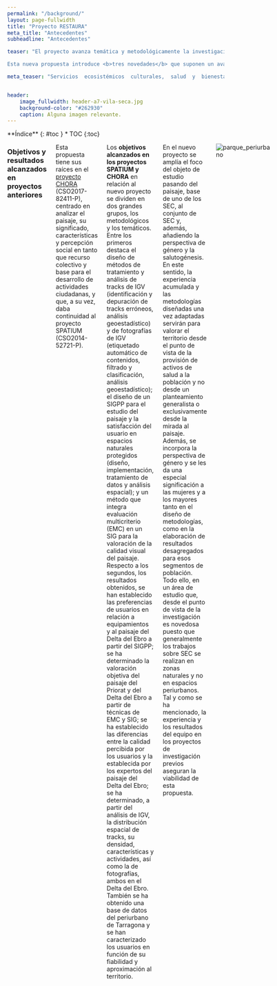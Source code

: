```yaml
---
permalink: "/background/"
layout: page-fullwidth
title: "Proyecto RESTAURA"
meta_title: "Antecedentes"
subheadline: "Antecedentes"

teaser: "El proyecto avanza temática y metodológicamente la investigación realizada por el equipo en el sexenio 2015-2020, primero en el marco del <b>proyecto SPATIUM</b> (CSO2014-52721-P) y después en el del <b>proyecto CHORA</b> (CSO2017-82411-P). En ambos proyectos se ha trabajado la <b>calidad del paisaje y la satisfacción en relación al uso público del mismo</b> y se han explotado nuevas fuentes de información y métodos de trabajo: <b>Sistemas de Información Geográfica de Participación Pública (SIGPP), Información Geográfica Voluntaria (IGV), técnicas de Evaluación MultiCriterio (EMC), herramientas de geoestadística y análisis de grandes volúmenes de datos</b>. 

Esta nueva propuesta introduce <b>tres novedades</b> que suponen un avance del conocimiento: en primer lugar, se aborda el <b>estudio multidisciplinar de los SEC en zonas periurbanas industriales</b>, en concreto en áreas con presencia de clúster petroquímicos; en segundo lugar, se incorpora la dimensión de la <b>salutogénesis</b>, es decir, se tienen en cuenta los activos de salud o factores que apoyan la salud y el bienestar; y, por último, se integra la <b>diversidad social</b> a través de la perspectiva de género y del envejecimiento activo. "

meta_teaser: "Servicios  ecosistémicos  culturales,  salud  y  bienestar  en  zonas  urbanas y periurbanas con clústeres petroquímicos."


header:
    image_fullwidth: header-a7-vila-seca.jpg
    background-color: "#262930"
    caption: Alguna imagen relevante.
---
```


<!--more-->

<div class="row">
<div class="medium-4 medium-push-8 columns" markdown="1">
<div class="panel radius" markdown="1">
**Índice**
{: #toc }
*  TOC
{:toc}
</div>
</div><!-- /.medium-4.columns -->



<div class="medium-8 medium-pull-4 columns" markdown="1">

### Objetivos y resultados alcanzados en proyectos anteriores 

Esta propuesta tiene sus raíces en el [proyecto CHORA](https://choramineco.wixsite.com/chora) (CSO2017-82411-P), centrado en analizar el paisaje, su significado, características y percepción social en tanto que recurso colectivo y base para el desarrollo de actividades ciudadanas, y que, a su vez, daba continuidad al proyecto SPATIUM (CSO2014-52721-P). 

Los __objetivos alcanzados en los proyectos SPATIUM y CHORA__ en relación al nuevo proyecto se dividen en dos grandes grupos, los metodológicos y los temáticos. Entre los primeros destaca el diseño de métodos de tratamiento y análisis de tracks de IGV (identificación y depuración de tracks erróneos, análisis geoestadístico) y de fotografías de IGV (etiquetado automático de contenidos, filtrado y clasificación, análisis geoestadístico); el diseño de un SIGPP para el estudio del paisaje y la satisfacción del usuario en espacios naturales protegidos (diseño, implementación, tratamiento de datos y análisis espacial); y un método que integra evaluación multicriterio (EMC) en un SIG para la valoración de la calidad visual del paisaje. Respecto a los segundos, los resultados obtenidos, se han establecido las preferencias de usuarios en relación a equipamientos y al paisaje del Delta del Ebro a partir del SIGPP; se ha determinado la valoración objetiva del paisaje del Priorat y del Delta del Ebro a partir de técnicas de EMC y SIG; se ha establecido las diferencias entre la calidad percibida por los usuarios y la establecida por los expertos del paisaje del Delta del Ebro; se ha determinado, a partir del análisis de IGV, la distribución espacial de tracks, su densidad, características y actividades, así como la de fotografías, ambos en el Delta del Ebro. También se ha obtenido una base de datos del periurbano de Tarragona y se han caracterizado los usuarios en función de su fiabilidad y aproximación al territorio.

En el nuevo proyecto se amplía el foco del objeto de estudio pasando del paisaje, base de uno de los SEC, al conjunto de SEC y, además, añadiendo la perspectiva de género y la salutogénesis. En este sentido, la experiencia acumulada y las metodologías diseñadas una vez adaptadas servirán para valorar el territorio desde el punto de vista de la provisión de activos de salud a la población y no desde un planteamiento generalista o exclusivamente desde la mirada al paisaje. Además, se incorpora la perspectiva de género y se les da una especial significación a las mujeres y a los mayores tanto en el diseño de metodologías, como en la elaboración de resultados desagregados para esos segmentos de población. Todo ello, en un área de estudio que, desde el punto de vista de la investigación es novedosa puesto que generalmente los trabajos sobre SEC se realizan en zonas naturales y no en espacios periurbanos. Tal y como se ha mencionado, la experiencia y los resultados del equipo en los proyectos de investigación previos aseguran la viabilidad de esta propuesta.

![parque_periurbano](restaura/images/parcgos2.png)



</div><!-- /.medium-8.columns -->
</div><!-- /.row -->

